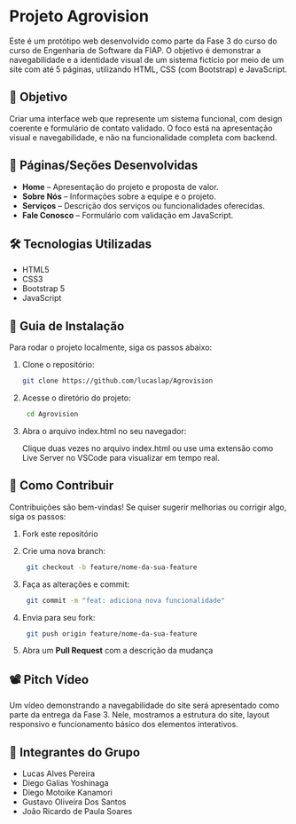 # Projeto Agrovision

Este é um protótipo web desenvolvido como parte da Fase 3 do curso do curso de Engenharia de Software da FIAP. O objetivo é demonstrar a navegabilidade e a identidade visual de um sistema fictício por meio de um site com até 5 páginas, utilizando HTML, CSS (com Bootstrap) e JavaScript.

## 📌 Objetivo

Criar uma interface web que represente um sistema funcional, com design coerente e formulário de contato validado. O foco está na apresentação visual e navegabilidade, e não na funcionalidade completa com backend.

## 🧩 Páginas/Seções Desenvolvidas

- **Home** – Apresentação do projeto e proposta de valor.
- **Sobre Nós** – Informações sobre a equipe e o projeto.
- **Serviços** – Descrição dos serviços ou funcionalidades oferecidas.
- **Fale Conosco** – Formulário com validação em JavaScript.

## 🛠️ Tecnologias Utilizadas

- HTML5
- CSS3
- Bootstrap 5
- JavaScript

## 🧪 Guia de Instalação

Para rodar o projeto localmente, siga os passos abaixo:

1. Clone o repositório:
   ```bash
   git clone https://github.com/lucaslap/Agrovision

2. Acesse o diretório do projeto:
   ```bash
    cd Agrovision

3. Abra o arquivo index.html no seu navegador:

    Clique duas vezes no arquivo index.html ou use uma extensão como Live Server no VSCode para visualizar em tempo real.

## 🤝 Como Contribuir

Contribuições são bem-vindas! Se quiser sugerir melhorias ou corrigir algo, siga os passos:

1. Fork este repositório
   
2. Crie uma nova branch:
   ```bash
    git checkout -b feature/nome-da-sua-feature

3. Faça as alterações e commit:
   ```bash
    git commit -m "feat: adiciona nova funcionalidade"

4. Envia para seu fork:
   ```bash
    git push origin feature/nome-da-sua-feature

5. Abra um **Pull Request** com a descrição da mudança

## 📽️ Pitch Vídeo

Um vídeo demonstrando a navegabilidade do site será apresentado como parte da entrega da Fase 3. Nele, mostramos a estrutura do site, layout responsivo e funcionamento básico dos elementos interativos.

## 👥 Integrantes do Grupo

- Lucas Alves Pereira
- Diego Galias Yoshinaga
- Diego Motoike Kanamori
- Gustavo Oliveira Dos Santos
- João Ricardo de Paula Soares
